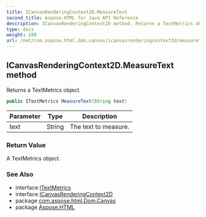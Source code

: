 ```yaml
---
title: ICanvasRenderingContext2D.MeasureText
second_title: Aspose.HTML for Java API Reference
description: ICanvasRenderingContext2D method. Returns a TextMetrics object
type: docs
weight: 280
url: /net/com.aspose.html.dom.canvas/icanvasrenderingcontext2d/measuretext/
---
```

## ICanvasRenderingContext2D.MeasureText method

Returns a TextMetrics object.

```java
public ITextMetrics MeasureText(String text)
```

| Parameter | Type | Description |
| --- | --- | --- |
| text | String | The text to measure. |

### Return Value

A TextMetrics object.

### See Also

* interface [ITextMetrics](../../itextmetrics/)
* interface [ICanvasRenderingContext2D](../)
* package [com.aspose.html.Dom.Canvas](../../icanvasrenderingcontext2d/)
* package [Aspose.HTML](../../../)
